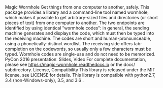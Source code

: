 Magic Wormhole Get things from one computer to another, safely. This package provides a library and a command-line tool named wormhole, which makes it possible to get arbitrary-sized files and directories (or short pieces of text) from one computer to another. The two endpoints are identified by using identical "wormhole codes": in general, the sending machine generates and displays the code, which must then be typed into the receiving machine. The codes are short and human-pronounceable, using a phonetically-distinct wordlist. The receiving side offers tab-completion on the codewords, so usually only a few characters must be typed. Wormhole codes are single-use and do not need to be memorized. PyCon 2016 presentation: Slides, Video For complete documentation, please see https://magic-wormhole.readthedocs.io or the docs/ subdirectory. License, Compatibility This library is released under the MIT license, see LICENSE for details. This library is compatible with python2.7, 3.4 (non-Windows-only), 3.5, and 3.6 .